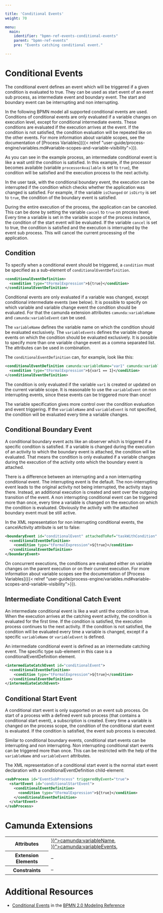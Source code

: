 ```yaml
---

title: 'Conditional Events'
weight: 70

menu:
  main:
    identifier: "bpmn-ref-events-conditional-events"
    parent: "bpmn-ref-events"
    pre: "Events catching conditional event."

---
```


# Conditional Events

The conditional event defines an event which will be triggered if a given condition is evaluated to true.
They can be used as start event of an event sub process, as intermediate event and boundary event.
The start and boundary event can be interrupting and non interrupting.

In the following BPMN model all supported conditional events are used. Conditions of conditional events
are only evaluated if a variable changes on execution level, except for conditional intermediate events. These conditions are
evaluated if the execution arrives at the event. If the condition is not satisfied, the condition evaluation will be repeated like on the other events.
For more information about variable scopes, see the documentation of [Process Variables]({{< relref "user-guide/process-engine/variables.md#variable-scopes-and-variable-visibility">}}).

<div data-bpmn-diagram="../bpmn/event-conditional" ></div>

As you can see in the example process, an intermediate conditional event is like a wait until the condition is satisfied. In this example, if
the processor becomes available (variable `processorAvailable` is set to `true`), the condition will be satisfied and the execution process to the next activity.

In the user task, with the conditional boundary event, the execution can be interrupted if the condition which checks whether the application was changed is satisfied.
For example, if the variable `isChanged` or `isDirty` is set to `true`, the condition of the boundary event is satisfied.

During the entire execution of the process, the application can be canceled. This can be done by setting the variable `cancel` to `true` on process level.
Every time a variable is set in the variable scope of the process instance, the condition of the start event will be evaluated.
If the variable `cancel` is set to true, the condition is satisfied and the execution is interrupted by the event sub process.
This will cancel the current processing of the application.

## Condition

To specify when a conditional event should be triggered, a `condition` must be specified as a sub-element of `conditionalEventDefinition`.

```xml
<conditionalEventDefinition>
  <condition type="tFormalExpression">${true}</condition>
</conditionalEventDefinition>
```

Conditional events are only evaluated if a variable was changed, except conditional intermediate events (see below). 
It is possible to specify on which variable and variable change event the condition should be evaluated.
For that the camunda extension attributes `camunda:variableName` and `camunda:variableEvent` can be used.

The `variableName` defines the variable name on which the condition should be evaluated exclusively.
The `variableEvents` defines the variable change events on which the condition should be evaluated exclusively.
It is possible to specify more than one variable change event as a comma separated list.
The attributes can be used in combination.

The `conditionalEventDefinition` can, for example, look like this:

```xml
<conditionalEventDefinition camunda:variableName="var1" camunda:variableEvent="create, update">
  <condition type="tFormalExpression">${var1 == 1}</condition>
</conditionalEventDefinition>
```

The condition is only evaluated if the variable `var1` is created or updated on the current variable scope. 
It is reasonable to use the `variableEvent` on non interrupting events, since these events can be triggered more than once!

The variable specification gives more control over the condition evaluation and event triggering.
If the `variableName` and `variableEvent` is not specified, the condition will be evaluated every time a variable changes.

## Conditional Boundary Event

A conditional boundary event acts like an observer which is triggered if a specific condition is satisfied.
If a variable is changed during the execution of an activity to which the boundary event is attached, the condition will be evaluated.
That means the condition is only evaluated if a variable changes during the execution of the activity onto which the boundary event is attached.

There is a difference between an interrupting and a non interrupting conditional event. The interrupting event is the default. 
The non-interrupting event leads to the original activity not being interrupted, the activity stays there. 
Instead, an additional execution is created and sent over the outgoing transition of the event.
A non interrupting conditional event can be triggered more than once, every time a variable is changed on the execution on which the
condition is evaluated. Obviously the activity with the attached boundary event must be still active.

In the XML representation for non interrupting conditional events, the cancelActivity attribute is set to false:
```xml
<boundaryEvent id="conditionalEvent" attachedToRef="taskWithCondition" cancelActivity="false">
  <conditionalEventDefinition>
    <condition type="tFormalExpression">${true}</condition>
  </conditionalEventDefinition>
</boundaryEvent>
```

On concurrent executions, the conditions are evaluated either on variable changes on the parent execution or
on their current execution.
For more information about variable scopes see the documentation of [Process Variables]({{< relref "user-guide/process-engine/variables.md#variable-scopes-and-variable-visibility">}}).

<div data-bpmn-diagram="../bpmn/event-conditional-parallel-boundary" ></div>
  

## Intermediate Conditional Catch Event

An intermediate conditional event is like a wait until the condition is true. When the execution arrives at the catching event activity,
the condition is evaluated for the first time. If the condition is satisfied, the execution process continues to the next activity.
If the condition is not satisfied, the condition will be evaluated every time a variable is changed, except if a specific `variableName` 
or `variableEvent` is defined.

An intermediate conditional event is defined as an intermediate catching event.
The specific type sub-element in this case is a conditionalEventDefinition element.

```xml
<intermediateCatchEvent id="conditionalEvent">
  <conditionalEventDefinition>
    <condition type="tFormalExpression">${true}</condition>
  </conditionalEventDefinition>
</intermediateCatchEvent>
```

## Conditional Start Event

A conditional start event is only supported on an event sub process. On start of a process with a defined event sub process (that contains
a conditional start event), a subscription is created. Every time a variable is changed on the process scope, the condition of the
conditional start event is evaluated. If the condition is satisfied, the event sub process is executed. 

Similar to conditional boundary events, conditional start events can be interrupting and non interrupting. 
Non interrupting conditional start events can be triggered more than once. This can be restricted with the help of the `variableName`
and `variableEvent` attributes.

The XML representation of a conditional start event is the normal start event declaration with a conditionalEventDefinition child-element:

```xml
<subProcess id="EventSubProcess" triggeredByEvent="true">
  <startEvent id="conditionalStartEvent">
    <conditionalEventDefinition>
      <condition type="tFormalExpression">${true}</condition>
    </conditionalEventDefinition>
  </startEvent>
</subProcess>
```

# Camunda Extensions

<table class="table table-striped">
  <tr>
    <th>Attributes</th>
    <td>
      <a href="{{< relref "reference/bpmn20/custom-extensions/extension-attributes.md#variablename" >}}">camunda:variableName</a>,
      <a href="{{< relref "reference/bpmn20/custom-extensions/extension-attributes.md#variableevents" >}}">camunda:variableEvents</a>,
    </td>
  </tr>
  <tr>
    <th>Extension Elements</th>
    <td>
    &ndash;
    </td>
  </tr>
  <tr>
    <th>Constraints</th>
    <td>&ndash;</td>
  </tr>
</table>

# Additional Resources

* [Conditional Events](http://camunda.org/bpmn/reference.html#events-conditional) in the [BPMN 2.0 Modeling Reference](http://camunda.org/bpmn/reference.html)
